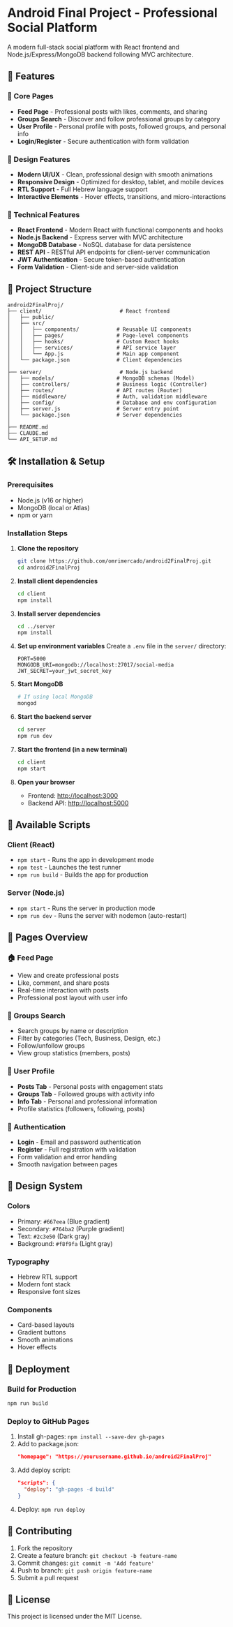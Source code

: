 # Android Final Project - Professional Social Platform

A modern full-stack social platform with React frontend and Node.js/Express/MongoDB backend following MVC architecture.

## 🚀 Features

### 📱 Core Pages
- **Feed Page** - Professional posts with likes, comments, and sharing
- **Groups Search** - Discover and follow professional groups by category
- **User Profile** - Personal profile with posts, followed groups, and personal info
- **Login/Register** - Secure authentication with form validation

### 🎨 Design Features
- **Modern UI/UX** - Clean, professional design with smooth animations
- **Responsive Design** - Optimized for desktop, tablet, and mobile devices
- **RTL Support** - Full Hebrew language support
- **Interactive Elements** - Hover effects, transitions, and micro-interactions

### 🔧 Technical Features
- **React Frontend** - Modern React with functional components and hooks
- **Node.js Backend** - Express server with MVC architecture
- **MongoDB Database** - NoSQL database for data persistence
- **REST API** - RESTful API endpoints for client-server communication
- **JWT Authentication** - Secure token-based authentication
- **Form Validation** - Client-side and server-side validation

## 📁 Project Structure

```
android2FinalProj/
├── client/                         # React frontend
│   ├── public/
│   ├── src/
│   │   ├── components/            # Reusable UI components
│   │   ├── pages/                 # Page-level components
│   │   ├── hooks/                 # Custom React hooks
│   │   ├── services/              # API service layer
│   │   └── App.js                 # Main app component
│   └── package.json               # Client dependencies
│
├── server/                         # Node.js backend
│   ├── models/                    # MongoDB schemas (Model)
│   ├── controllers/               # Business logic (Controller)
│   ├── routes/                    # API routes (Router)
│   ├── middleware/                # Auth, validation middleware
│   ├── config/                    # Database and env configuration
│   ├── server.js                  # Server entry point
│   └── package.json               # Server dependencies
│
├── README.md
├── CLAUDE.md
└── API_SETUP.md
```

## 🛠️ Installation & Setup

### Prerequisites
- Node.js (v16 or higher)
- MongoDB (local or Atlas)
- npm or yarn

### Installation Steps

1. **Clone the repository**
   ```bash
   git clone https://github.com/omrimercado/android2FinalProj.git
   cd android2FinalProj
   ```

2. **Install client dependencies**
   ```bash
   cd client
   npm install
   ```

3. **Install server dependencies**
   ```bash
   cd ../server
   npm install
   ```

4. **Set up environment variables**
   Create a `.env` file in the `server/` directory:
   ```
   PORT=5000
   MONGODB_URI=mongodb://localhost:27017/social-media
   JWT_SECRET=your_jwt_secret_key
   ```

5. **Start MongoDB**
   ```bash
   # If using local MongoDB
   mongod
   ```

6. **Start the backend server**
   ```bash
   cd server
   npm run dev
   ```

7. **Start the frontend (in a new terminal)**
   ```bash
   cd client
   npm start
   ```

8. **Open your browser**
   - Frontend: [http://localhost:3000](http://localhost:3000)
   - Backend API: [http://localhost:5000](http://localhost:5000)

## 🎯 Available Scripts

### Client (React)
- `npm start` - Runs the app in development mode
- `npm test` - Launches the test runner
- `npm run build` - Builds the app for production

### Server (Node.js)
- `npm start` - Runs the server in production mode
- `npm run dev` - Runs the server with nodemon (auto-restart)

## 📱 Pages Overview

### 🏠 Feed Page
- View and create professional posts
- Like, comment, and share posts
- Real-time interaction with posts
- Professional post layout with user info

### 👥 Groups Search
- Search groups by name or description
- Filter by categories (Tech, Business, Design, etc.)
- Follow/unfollow groups
- View group statistics (members, posts)

### 👤 User Profile
- **Posts Tab** - Personal posts with engagement stats
- **Groups Tab** - Followed groups with activity info
- **Info Tab** - Personal and professional information
- Profile statistics (followers, following, posts)

### 🔐 Authentication
- **Login** - Email and password authentication
- **Register** - Full registration with validation
- Form validation and error handling
- Smooth navigation between pages

## 🎨 Design System

### Colors
- Primary: `#667eea` (Blue gradient)
- Secondary: `#764ba2` (Purple gradient)
- Text: `#2c3e50` (Dark gray)
- Background: `#f8f9fa` (Light gray)

### Typography
- Hebrew RTL support
- Modern font stack
- Responsive font sizes

### Components
- Card-based layouts
- Gradient buttons
- Smooth animations
- Hover effects

## 🚀 Deployment

### Build for Production
```bash
npm run build
```

### Deploy to GitHub Pages
1. Install gh-pages: `npm install --save-dev gh-pages`
2. Add to package.json:
   ```json
   "homepage": "https://yourusername.github.io/android2FinalProj"
   ```
3. Add deploy script:
   ```json
   "scripts": {
     "deploy": "gh-pages -d build"
   }
   ```
4. Deploy: `npm run deploy`

## 🤝 Contributing

1. Fork the repository
2. Create a feature branch: `git checkout -b feature-name`
3. Commit changes: `git commit -m 'Add feature'`
4. Push to branch: `git push origin feature-name`
5. Submit a pull request

## 📝 License

This project is licensed under the MIT License.


